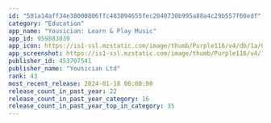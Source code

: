 ```yaml
---
id: "501a14aff34e38000806ffc483094655fec2040730b995a88a4c29b557f60edf"
category: "Education"
app_name: "Yousician: Learn & Play Music"
app_id: 959883039
app_icon: https://is1-ssl.mzstatic.com/image/thumb/Purple116/v4/db/1a/0d/db1a0d23-9857-3bea-9427-130d7ecc4fe7/AppIcon-0-0-1x_U007emarketing-0-7-0-85-220.png/1024x1024bb.png
app_screenshot: https://is1-ssl.mzstatic.com/image/thumb/Purple116/v4/15/f4/34/15f43475-d3e4-47ea-ff14-52d840566903/e3a44522-3731-4de0-8cab-6516a64db76d_App_store_YS_9x16_1242x2688_1.jpg/1242x2688bb.png
publisher_id: 453707541
publisher_name: "Yousician Ltd"
rank: 43
most_recent_release: 2024-01-18 00:00:00
release_count_in_past_year: 22
release_count_in_past_year_category: 16
release_count_in_past_year_top_in_category: 35
---
```

